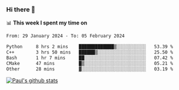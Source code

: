 ### Hi there 👋

📊 **This week I spent my time on**
<!--START_SECTION:waka-->

```txt
From: 29 January 2024 - To: 05 February 2024

Python     8 hrs 2 mins    █████████████▒░░░░░░░░░░░   53.39 %
C++        3 hrs 50 mins   ██████▒░░░░░░░░░░░░░░░░░░   25.50 %
Bash       1 hr 7 mins     ██░░░░░░░░░░░░░░░░░░░░░░░   07.42 %
CMake      47 mins         █▒░░░░░░░░░░░░░░░░░░░░░░░   05.21 %
Other      28 mins         ▓░░░░░░░░░░░░░░░░░░░░░░░░   03.19 %
```

<!--END_SECTION:waka-->


[![Paul's github stats](https://github-readme-stats.vercel.app/api?username=mickeyouyou&theme=dracula&show_icons=true)](https://github.com/anuraghazra/github-readme-stats)
